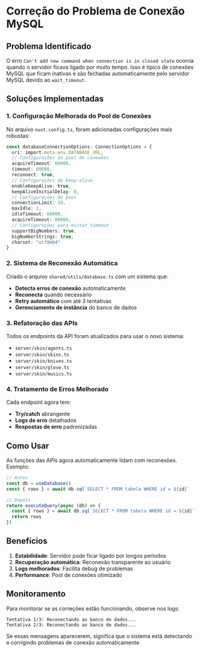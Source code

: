 # Correção do Problema de Conexão MySQL

## Problema Identificado

O erro `Can't add new command when connection is in closed state` ocorria quando o servidor ficava ligado por muito tempo. Isso é típico de conexões MySQL que ficam inativas e são fechadas automaticamente pelo servidor MySQL devido ao `wait_timeout`.

## Soluções Implementadas

### 1. Configuração Melhorada do Pool de Conexões

No arquivo `nuxt.config.ts`, foram adicionadas configurações mais robustas:

```typescript
const databaseConnectionOptions: ConnectionOptions = {
  uri: import.meta.env.DATABASE_URL,
  // Configurações do pool de conexões
  acquireTimeout: 60000,
  timeout: 60000,
  reconnect: true,
  // Configurações de keep-alive
  enableKeepAlive: true,
  keepAliveInitialDelay: 0,
  // Configurações do pool
  connectionLimit: 10,
  maxIdle: 2,
  idleTimeout: 60000,
  acquireTimeout: 60000,
  // Configurações para evitar timeout
  supportBigNumbers: true,
  bigNumberStrings: true,
  charset: "utf8mb4"
}
```

### 2. Sistema de Reconexão Automática

Criado o arquivo `shared/utils/database.ts` com um sistema que:

- **Detecta erros de conexão** automaticamente
- **Reconecta** quando necessário
- **Retry automático** com até 3 tentativas
- **Gerenciamento de instância** do banco de dados

### 3. Refatoração das APIs

Todos os endpoints da API foram atualizados para usar o novo sistema:

- `server/skin/agents.ts`
- `server/skin/skins.ts`
- `server/skin/knives.ts`
- `server/skin/glove.ts`
- `server/skin/musics.ts`

### 4. Tratamento de Erros Melhorado

Cada endpoint agora tem:

- **Try/catch** abrangente
- **Logs de erro** detalhados
- **Respostas de erro** padronizadas

## Como Usar

As funções das APIs agora automaticamente lidam com reconexões. Exemplo:

```typescript
// Antes
const db = useDatabase()
const { rows } = await db.sql`SELECT * FROM tabela WHERE id = ${id}`

// Depois
return executeQuery(async (db) => {
  const { rows } = await db.sql`SELECT * FROM tabela WHERE id = ${id}`
  return rows
})
```

## Benefícios

1. **Estabilidade**: Servidor pode ficar ligado por longos períodos
2. **Recuperação automática**: Reconexão transparente ao usuário
3. **Logs melhorados**: Facilita debug de problemas
4. **Performance**: Pool de conexões otimizado

## Monitoramento

Para monitorar se as correções estão funcionando, observe nos logs:

```
Tentativa 1/3: Reconectando ao banco de dados...
Tentativa 2/3: Reconectando ao banco de dados...
```

Se essas mensagens aparecerem, significa que o sistema está detectando e corrigindo problemas de conexão automaticamente.
